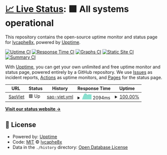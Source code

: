 # [📈 Live Status](https://demo.upptime.js.org): <!--live status--> **🟩 All systems operational**

This repository contains the open-source uptime monitor and status page for [lycaphe8x](https://demo.upptime.js.org), powered by [Upptime](https://github.com/upptime/upptime).

[![Uptime CI](https://github.com/lycaphe8x/uptime/workflows/Uptime%20CI/badge.svg)](https://github.com/lycaphe8x/uptime/actions?query=workflow%3A%22Uptime+CI%22)
[![Response Time CI](https://github.com/lycaphe8x/uptime/workflows/Response%20Time%20CI/badge.svg)](https://github.com/lycaphe8x/uptime/actions?query=workflow%3A%22Response+Time+CI%22)
[![Graphs CI](https://github.com/lycaphe8x/uptime/workflows/Graphs%20CI/badge.svg)](https://github.com/lycaphe8x/uptime/actions?query=workflow%3A%22Graphs+CI%22)
[![Static Site CI](https://github.com/lycaphe8x/uptime/workflows/Static%20Site%20CI/badge.svg)](https://github.com/lycaphe8x/uptime/actions?query=workflow%3A%22Static+Site+CI%22)
[![Summary CI](https://github.com/lycaphe8x/uptime/workflows/Summary%20CI/badge.svg)](https://github.com/lycaphe8x/uptime/actions?query=workflow%3A%22Summary+CI%22)

With [Upptime](https://upptime.js.org), you can get your own unlimited and free uptime monitor and status page, powered entirely by a GitHub repository. We use [Issues](https://github.com/lycaphe8x/uptime/issues) as incident reports, [Actions](https://github.com/lycaphe8x/uptime/actions) as uptime monitors, and [Pages](https://demo.upptime.js.org) for the status page.

<!--start: status pages-->
<!-- This summary is generated by Upptime (https://github.com/upptime/upptime) -->
<!-- Do not edit this manually, your changes will be overwritten -->
<!-- prettier-ignore -->
| URL | Status | History | Response Time | Uptime |
| --- | ------ | ------- | ------------- | ------ |
| <img alt="" src="https://icons.duckduckgo.com/ip3/blogdaytinhoc.com.ico" height="13"> [SaoViet](https://blogdaytinhoc.com/) | 🟩 Up | [sao-viet.yml](https://github.com/lycaphe8x/uptime/commits/HEAD/history/sao-viet.yml) | <details><summary><img alt="Response time graph" src="./graphs/sao-viet/response-time-week.png" height="20"> 2094ms</summary><br><a href="https://lycaphe8x.github.io/uptime/history/sao-viet"><img alt="Response time 2567" src="https://img.shields.io/endpoint?url=https%3A%2F%2Fraw.githubusercontent.com%2Flycaphe8x%2Fuptime%2FHEAD%2Fapi%2Fsao-viet%2Fresponse-time.json"></a><br><a href="https://lycaphe8x.github.io/uptime/history/sao-viet"><img alt="24-hour response time 2407" src="https://img.shields.io/endpoint?url=https%3A%2F%2Fraw.githubusercontent.com%2Flycaphe8x%2Fuptime%2FHEAD%2Fapi%2Fsao-viet%2Fresponse-time-day.json"></a><br><a href="https://lycaphe8x.github.io/uptime/history/sao-viet"><img alt="7-day response time 2094" src="https://img.shields.io/endpoint?url=https%3A%2F%2Fraw.githubusercontent.com%2Flycaphe8x%2Fuptime%2FHEAD%2Fapi%2Fsao-viet%2Fresponse-time-week.json"></a><br><a href="https://lycaphe8x.github.io/uptime/history/sao-viet"><img alt="30-day response time 2001" src="https://img.shields.io/endpoint?url=https%3A%2F%2Fraw.githubusercontent.com%2Flycaphe8x%2Fuptime%2FHEAD%2Fapi%2Fsao-viet%2Fresponse-time-month.json"></a><br><a href="https://lycaphe8x.github.io/uptime/history/sao-viet"><img alt="1-year response time 2623" src="https://img.shields.io/endpoint?url=https%3A%2F%2Fraw.githubusercontent.com%2Flycaphe8x%2Fuptime%2FHEAD%2Fapi%2Fsao-viet%2Fresponse-time-year.json"></a></details> | <details><summary><a href="https://lycaphe8x.github.io/uptime/history/sao-viet">100.00%</a></summary><a href="https://lycaphe8x.github.io/uptime/history/sao-viet"><img alt="All-time uptime 99.73%" src="https://img.shields.io/endpoint?url=https%3A%2F%2Fraw.githubusercontent.com%2Flycaphe8x%2Fuptime%2FHEAD%2Fapi%2Fsao-viet%2Fuptime.json"></a><br><a href="https://lycaphe8x.github.io/uptime/history/sao-viet"><img alt="24-hour uptime 100.00%" src="https://img.shields.io/endpoint?url=https%3A%2F%2Fraw.githubusercontent.com%2Flycaphe8x%2Fuptime%2FHEAD%2Fapi%2Fsao-viet%2Fuptime-day.json"></a><br><a href="https://lycaphe8x.github.io/uptime/history/sao-viet"><img alt="7-day uptime 100.00%" src="https://img.shields.io/endpoint?url=https%3A%2F%2Fraw.githubusercontent.com%2Flycaphe8x%2Fuptime%2FHEAD%2Fapi%2Fsao-viet%2Fuptime-week.json"></a><br><a href="https://lycaphe8x.github.io/uptime/history/sao-viet"><img alt="30-day uptime 100.00%" src="https://img.shields.io/endpoint?url=https%3A%2F%2Fraw.githubusercontent.com%2Flycaphe8x%2Fuptime%2FHEAD%2Fapi%2Fsao-viet%2Fuptime-month.json"></a><br><a href="https://lycaphe8x.github.io/uptime/history/sao-viet"><img alt="1-year uptime 99.78%" src="https://img.shields.io/endpoint?url=https%3A%2F%2Fraw.githubusercontent.com%2Flycaphe8x%2Fuptime%2FHEAD%2Fapi%2Fsao-viet%2Fuptime-year.json"></a></details>

<!--end: status pages-->

[**Visit our status website →**](https://demo.upptime.js.org)

## 📄 License

- Powered by: [Upptime](https://github.com/upptime/upptime)
- Code: [MIT](./LICENSE) © [lycaphe8x](https://demo.upptime.js.org)
- Data in the `./history` directory: [Open Database License](https://opendatacommons.org/licenses/odbl/1-0/)
